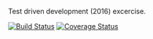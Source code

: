 Test driven development (2016) excercise.

[![Build Status](https://travis-ci.org/junejaalok/sdt_tdd2016.svg?branch=master)](https://travis-ci.org/junejaalok/sdt_tdd2016)
[![Coverage Status](https://coveralls.io/repos/github/junejaalok/sdt_tdd2016/badge.svg?branch=master)](https://coveralls.io/github/junejaalok/sdt_tdd2016?branch=master)